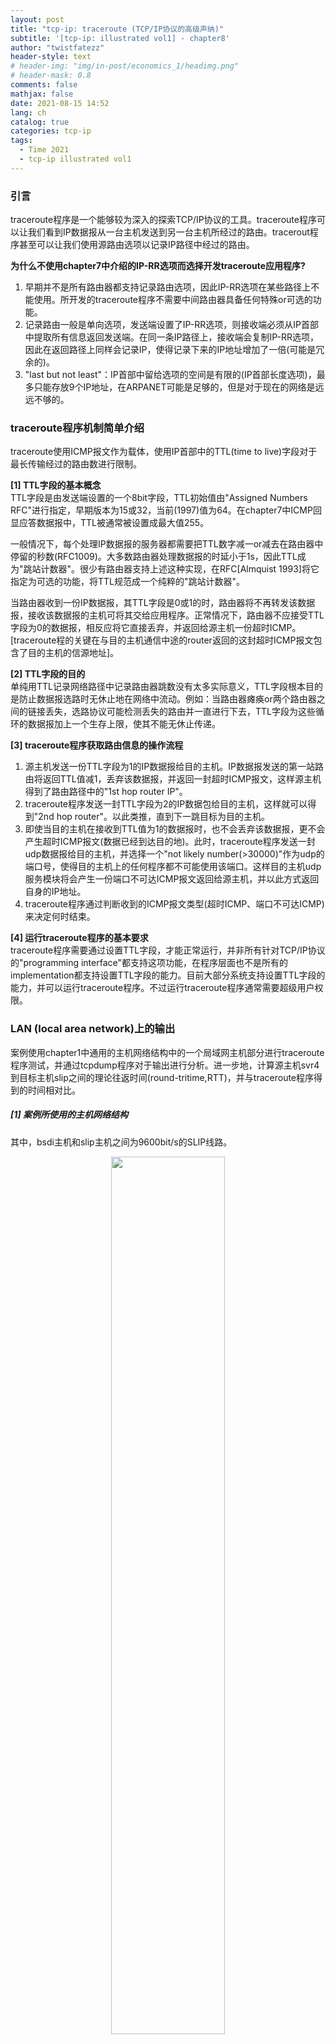 ```yaml
---
layout: post
title: "tcp-ip: traceroute (TCP/IP协议的高级声纳)"
subtitle: '[tcp-ip: illustrated vol1] - chapter8' 
author: "twistfatezz"
header-style: text
# header-img: "img/in-post/economics_1/headimg.png"
# header-mask: 0.8
comments: false 
mathjax: false 
date: 2021-08-15 14:52
lang: ch 
catalog: true 
categories: tcp-ip 
tags:
  - Time 2021
  - tcp-ip illustrated vol1 
---
```

### 引言
traceroute程序是一个能够较为深入的探索TCP/IP协议的工具。traceroute程序可以让我们看到IP数据报从一台主机发送到另一台主机所经过的路由。tracerout程序甚至可以让我们使用源路由选项以记录IP路径中经过的路由。

**为什么不使用chapter7中介绍的IP-RR选项而选择开发traceroute应用程序?** <br>
1) 早期并不是所有路由器都支持记录路由选项，因此IP-RR选项在某些路径上不能使用。所开发的traceroute程序不需要中间路由器具备任何特殊or可选的功能。<br>
2) 记录路由一般是单向选项，发送端设置了IP-RR选项，则接收端必须从IP首部中提取所有信息返回发送端。在同一条IP路径上，接收端会复制IP-RR选项，因此在返回路径上同样会记录IP，使得记录下来的IP地址增加了一倍(可能是冗余的)。<br>
3) "last but not least"：IP首部中留给选项的空间是有限的(IP首部长度选项)，最多只能存放9个IP地址，在ARPANET可能是足够的，但是对于现在的网络是远远不够的。

### traceroute程序机制简单介绍
traceroute使用ICMP报文作为载体，使用IP首部中的TTL(time to live)字段对于最长传输经过的路由数进行限制。

**[1] TTL字段的基本概念** <br> 
TTL字段是由发送端设置的一个8bit字段，TTL初始值由"Assigned Numbers RFC"进行指定，早期版本为15或32，当前(1997)值为64。在chapter7中ICMP回显应答数据报中，TTL被通常被设置成最大值255。

一般情况下，每个处理IP数据报的服务器都需要把TTL数字减一or减去在路由器中停留的秒数(RFC1009)。大多数路由器处理数据报的时延小于1s，因此TTL成为"跳站计数器"。很少有路由器支持上述这种实现，在RFC[Almquist 1993]将它指定为可选的功能，将TTL规范成一个纯粹的"跳站计数器"。

当路由器收到一份IP数据报，其TTL字段是0或1的时，路由器将不再转发该数据报，接收该数据报的主机可将其交给应用程序。正常情况下，路由器不应接受TTL字段为0的数据报，相反应将它直接丢弃，并返回给源主机一份超时ICMP。[traceroute程的关键在与目的主机通信中途的router返回的这封超时ICMP报文包含了目的主机的信源地址]。

**[2] TTL字段的目的** <br>
单纯用TTL记录网络路径中记录路由器跳数没有太多实际意义，TTL字段根本目的是防止数据报选路时无休止地在网络中流动。例如：当路由器瘫痪or两个路由器之间的链接丢失，选路协议可能检测丢失的路由并一直进行下去，TTL字段为这些循环的数据报加上一个生存上限，使其不能无休止传递。

**[3] traceroute程序获取路由信息的操作流程** <br>
1) 源主机发送一份TTL字段为1的IP数据报给目的主机。IP数据报发送的第一站路由将返回TTL值减1，丢弃该数据报，并返回一封超时ICMP报文，这样源主机得到了路由路径中的"1st hop router IP"。<br>
2) traceroute程序发送一封TTL字段为2的IP数据包给目的主机，这样就可以得到"2nd hop router"。以此类推，直到下一跳目标为目的主机。<br>
3) 即使当目的主机在接收到TTL值为1的数据报时，也不会丢弃该数据报，更不会产生超时ICMP报文(数据已经到达目的地)。此时，traceroute程序发送一封udp数据报给目的主机，并选择一个"not likely number(\>30000)"作为udp的端口号，使得目的主机上的任何程序都不可能使用该端口。这样目的主机udp服务模块将会产生一份端口不可达ICMP报文返回给源主机，并以此方式返回自身的IP地址。<br>
4) traceroute程序通过判断收到的ICMP报文类型(超时ICMP、端口不可达ICMP)来决定何时结束。

**[4] 运行traceroute程序的基本要求** <br>
traceroute程序需要通过设置TTL字段，才能正常运行，并非所有针对TCP/IP协议的"programming interface"都支持这项功能，在程序层面也不是所有的implementation都支持设置TTL字段的能力。目前大部分系统支持设置TTL字段的能力，并可以运行traceroute程序。不过运行traceroute程序通常需要超级用户权限。

### LAN (local area network)上的输出
案例使用chapter1中通用的主机网络结构中的一个局域网主机部分进行traceroute程序测试，并通过tcpdump程序对于输出进行分析。进一步地，计算源主机svr4到目标主机slip之间的理论往返时间(round-tritime,RTT)，并与traceroute程序得到的时间相对比。

##### [1] 案例所使用的主机网络结构
其中，bsdi主机和slip主机之间为9600bit/s的SLIP线路。
<center><img src="/img/in-post/tcp-ip_img/traceroute_0.pdf" width="60%"></center>

##### [2] traceroute命令行输出分析
<center><img src="/img/in-post/tcp-ip_img/traceroute_1.pdf" width="100%"></center>

##### [3] tcpdump命令打印数据报发送情况
tcpdump抓包所得到的结果证实：在进行IP数据报传输的时候确实需要先进行ARP通信。
<center><img src="/img/in-post/tcp-ip_img/traceroute_2.pdf" width="100%"></center>

##### [4] 超时ICMP数据报的格式
有两种不同的超时ICMP数据报，它们在报文格式上的区别在于8bit代码字段的数值不同。<br>
**1** 本文所应用的报文类型8bit代码为0，这种报文是在TTL字段值为0的时候产生的。**2** 主机在组装分组的IP数据报时可能发生超时，此时主机将发送一份"组装报文超时"的ICMP报文(8bit代码为1)，将会在chapter11.5进行讨论。

<center><img src="/img/in-post/tcp-ip_img/traceroute_3.pdf" width="60%"></center>

##### [5] SLIP线路理论往返时间
**发送的UDP数据报** 发送的数据报共包含42byte: 12byte数据部分+8byteUDP首部+20byteIP首部+2byteSLIP终止符(至少)。<br>
**返回的超时ICMP差错报文** 返回的数据报长度为58byte: 20byte返回IP数据报首部+8byte超时ICMP首部+20byte产生差错的ICMP首部+8byte产生差错数据部分前8byte+2byteSLIP终止符(至少)。<br>
**计算RTT理论往返时间** 理论往返收发字节总数/线路理论传输速率=(42byte+58byte)/960byte/s=104ms。

##### [6] traceroute程序注意事项
1) 不能保证当前采用的路由也是将来所采用的路由，因此关于线路传输时间的估计等测算都是临时的。甚至两份连续发送的IP数据报也可能采用不同的路由。<br>
使用traceroute可以可以观察到这种路由变化：对于一个给定的TTL数值，其路由发生变化，traceroute将打印出新的IP地址。<br>
2) 不能保证traceroute程序发送的udp数据报和路由路径上的路由返回的超时ICMP、端口不可达ICMP采用相同的路由。由于发送和返回可能采用了两条路由线路，因此traceroute程序上的往返时间RTT可能并不能体现出特定路径上数据从发出到返回需要的时间。<br>
3) traceroute程序返回的信源IP地址是udp数据报到达的路由器接口的IP地址。和IP记录路由(IP-RR)选项总是记录ICMP发送端口的地址。<br>
4) 由于路由器至少具有2个接口的关系，从A路由器到B路由器和从B路由器到A路由器两个方向上运行traceroute程序，得到的结果也可能是不同的。例如，从slip主机上运行traceroute程序到bsdi主机得到如下结果。
<center><img src="/img/in-post/tcp-ip_img/traceroute_4.pdf" width="100%"></center>
对比之前的输出发现：即使经过了相同的bsdi主机，由于使用的端口不一样，其IP地址发生了改变。每个不同的端口可以配置不同的主机名，因此两个方向同一条线路所记录的路由主机名也可能不同。

##### [7] DNS在IP路由路径表示中的作用
参考主机网络结构如下图所示，两个LAN网络通过两个路由器相连，路由器之间的网络为点到点链路。
如果从左边网络1中的主机运行traceroute程序到网络2中的主机2上，程序将发现路由上的IP地址为f1、f3；从主机2上运行traceroute程序到主机1上，程序将发现路由上的IP地址为f2、f4。<br>
<center><img src="/img/in-post/tcp-ip_img/traceroute_5.pdf" width="40%"></center>
需要注意的是：两次路由发现的记录结果中，f2和f3的网络号相同(处于同一网段)，但是f1和f4网络号不同。这样，两次运行traceroute程序得到的结果虽然在相同的线路上传递，却得到了"非常不直观、难以理解"的显示。<br>
如果traceroute能输出易读的域名，那么将有助于对程序结果的理解。但当traceroute程序收到ICMP报文时，所能获取的唯一信息即IP地址，因此在给定IP地址的情况下，程序需要进行一个"反向域名查看"以从IP获得域名。这项服务涉及DNS，DNS需要路由器、主机的管理员进行配置。关于DNS的内容在chapter14.5进行介绍。

### WAN (wide area network)上的输出
LAN部分的内容对于理解traceroute程序中的简单机制、路由记录相关协议原理已经足够。这部分内容主要展示了traceroute程序在worldwide internet上的运行结果，并进行简单的解析。<br>
在sun主机上运行traceroute程序到NIC(network information center)的情况如下图所示：
<center><img src="/img/in-post/tcp-ip_img/traceroute_6.pdf" width="100%"></center>
**Gist-1** TTL字段为3的第一个往返时间RTT数值比TTL字段为2的第一个往返时间要小。RTT时间时从发送主机到某一路由器，再返回发送主机的时间，由于两次通信使用的端口可能不同，以及每个端口的拥塞程度不同，因此这种情况是可解释的。<br>
**Gist-2** TTL字段为6的第2个RTT数值为590ms，几乎为其他两份发送的数据报的RTT数值的两倍(234ms、262ms)。这种情况表明：IP路由不同显著影响通信的效率。

### IP源站选路选项
##### [1] 基本概念
通常IP路由是动态的，即每个路由器都要判断特定数据报要下面应该转发到哪个路由器。应用程序不会对需要经过的路由进行控制，通常也不concerned with路由。应用程序借助类似traceroute的程序来发现实际的路由。<br>

源站选路(source routing)的思想是：由数据报发送端指定路由，通常有两种形式：<br>
**严格的源站选路** 发送端指明IP数据报必须采用的exact routing path。在IP数据报传输过程中，如果某个路由器发现source route指定的下一个路由器不在与其直接连接的网络上，那么它就返回一个"source route failed"信息。<br>
**宽松的源站选路** 发送端指明了一份必须要经过的IP地址清单(路由端口)，但是清单上任何两个IP地址之间允许通过其他路由器。

##### [2] 源站选路选项的格式
可以在IP数据报首部中指定源站路由选项。另外，traceroute程序提供了一种查看源站路由的方法，可以通过该程序检查源站路由机制的运行情况。<br>
源站路由选项的全称应该为"源站以及记录路由"(source and record route)。源站以及记录路由的配置方式如下图所示：
<center><img src="/img/in-post/tcp-ip_img/traceroute_7.pdf" width="100%"></center>
需要注意的是：对于源站选路选项而言，需要在IP数据报发送之前填充源站选路选项的表单(通常其数量小于9)；而对于记录路由选项而言，份必须尽可能分配空间以占满9个地址。

##### [3] 源站选路的基本运行过程
1) 发送主机从应用程序中接受源站路由清单(格式如上图所示)，将第一个表项去掉(存放了数据报最终目的地址)，将剩余的IP地址清单左移一位，将存放数据报目的地址的表项放在清单的最后一项。ptr指针仍然指向地址清单的第一项(ptr=4)。<br>
2) 每个处理IP数据报的路由器检查当前source address是否为数据报中源站选路选项的destination IP address，如果不是destination IP address，则按照路由器正常转发机制对数据报进行转发(必须指定宽松的源站选路，否则目的主机接受不到发送的数据报，而是返回给源主机"source route failed"信息)。<br>
3) 每个处理IP数据报的路由器检查当前source address是否为数据报中源站选路选项的destination IP address，如果是destination IP address，且ptr不大于路径的长度，那么：a) 源站选路清单中下一个地址(where ptr point)就是数据报的new destination address。b) 用路由器outgoing interface IP address作为new source address。c) ptr指针向右移动4bit。

##### [4] 源站选路的案例分析
<center><img src="/img/in-post/tcp-ip_img/traceroute_8.pdf" width="100%"></center>

##### [5] 关于源站选路概念的补充
Host Requirments RFC指明：TCP客户端需要具备源站选路的能力，也同时应该具备接受一份源站选路的数据报的能力，并且对于所有segments on that TCP connection都可以提供reverse route用于应答。另外，当它收到一份来自不同路由选路的数据报时，新的源站选路应该override旧的源站选路。

##### [6] 宽松的源站选路traceroute程序示例
使用"traceroute -g"命令可以为宽松的源站选路指定一些路由器，该选项最多指定8个路由器(最后一个源站选路空间位置留给目的主机)。使用"traceroute -g"命令的程序示例如下：
<center><img src="/img/in-post/tcp-ip_img/traceroute_9.pdf" width="100%"></center>

##### [7] 严格的源站选路traceroute程序示例
使用"traceroute -G"命令可以为严格的源站选路制定一些路由器，该选项最多指定8个路由器(最后一个源站选路空间位置留给目的主机)。使用"traceroute -G"的程序示例如下：
<center><img src="/img/in-post/tcp-ip_img/traceroute_9.pdf" width="100%"></center>

使用"tcpdump -v"命令以用来显示出源站路由信息，但是同时-v选项还会输出一些如数据报ID的不必要的信息，不妨将多余的信息手动删除。在源主机sun上运行该命令得到的输出结果如下：
<center><img src="/img/in-post/tcp-ip_img/traceroute_10.pdf" width="100%"></center>

##### [8] 宽松的源站选路traceroute程序往返路由
通常情况下，从主机A到主机B的路由和从主机B到主机A的路由不一定完全一致。为了验证两个方向的路由是否相同，只能在主机A和主机B上分别运行traceroute程序，否则很难发现两条路径是否不同。<br>
但是，采用宽松的源站选路就可以决定两个方向上的路由：

<center><img src="/img/in-post/tcp-ip_img/traceroute_11.pdf" width="100%"></center>

### 小结
在一个应用TCP/IP协议簇的网络中，traceroute是不可或缺的研究工具。traceroute工具操作命令简单明了，但功能强大，针对网络路由路径分析非常有用。更多关于traceroute命令的文档资源、常用命令有待整理。

## Reference
> \<tcp-ip: illustrated vol1\> chapter8 <br>

> 1 当使用inline数学公式且公式经过GFM排版之后都在同一行 使用`$...$`符号<br>
> 2 当希望数学公式单独成行或者经过GFM排版之后占用多行 应当使用`$$...$$`符号<br>
> 3 对于表示条件概率 需要表示竖线的时候`|` 应当使用`\mid` 而不是直接在键盘上打出`|` => 容易被编辑器认为是一个md制表符<br>
> 4 在md引入图片的时候 不要使用`<center>`和`</center>` 在这篇文档的编辑过程中vscode的preview插件在使用了上述符号之后 导致下一段的数学公式预览显示不正常<br>
> 5 使用md的时候 单独的两段文字上下需要空出一行<br>
> 6 想要强制换行的时候 需要使用`<br>`而不是`<enter>`<br>
> 7 特殊字符如果想要避免和md解析关键字冲突 应当使用``将关键字包含在内 <br>
> 8 `<center><img src="/img/in-post/economics_4/xxx.png" width="60%"></center>` <br>
> 9 使用html设置图片文字环绕方式: <br>
    `<div>` <br>
        `<img src="/img_path" align="left" width="40%" hspace="" vspace=""/>` <br>
        `<p>paragraph1 around the picture</p>` <br>
        `<p>paragraph2 around the picture</p>` <br>
        `<p>paragraph3 around the picture</p>` <br>
    `</div>` <br>
> 10 `<font style="color:red; font-weight:bold">加粗蓝色</font>`用来设置字体颜色 <br>
> 问题脚注: ### ??????problem😫problem??????
